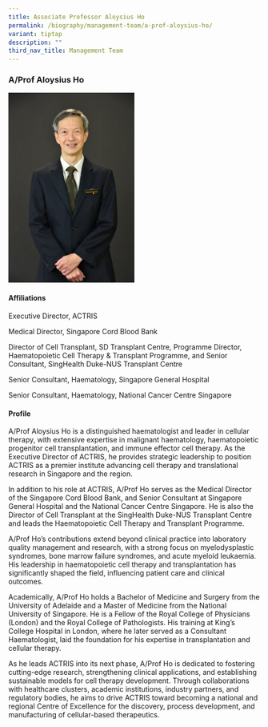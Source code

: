 ```yaml
---
title: Associate Professor Aloysius Ho
permalink: /biography/management-team/a-prof-aloysius-ho/
variant: tiptap
description: ""
third_nav_title: Management Team
---
```

<h3>A/Prof Aloysius Ho</h3>
<div class="isomer-image-wrapper">
<img style="width: 50%;" height="auto" width="100%" alt="" src="/images/Biography/Management Team/ACTRIS_Executive_Director_Aloysius_Ho_1_Mar_2025.jpg">
</div>
<h4>Affiliations</h4>
<p>Executive Director, ACTRIS</p>
<p>Medical Director, Singapore Cord Blood Bank</p>
<p>Director of Cell Transplant, SD Transplant Centre, Programme Director,
Haematopoietic Cell Therapy &amp; Transplant Programme, and Senior Consultant,
SingHealth Duke-NUS Transplant Centre</p>
<p>Senior Consultant, Haematology, Singapore General Hospital</p>
<p>Senior Consultant, Haematology, National Cancer Centre Singapore</p>
<h4>Profile</h4>
<p>A/Prof Aloysius Ho is a distinguished haematologist and leader in cellular
therapy, with extensive expertise in malignant haematology, haematopoietic
progenitor cell transplantation, and immune effector cell therapy. As the
Executive Director of ACTRIS, he provides strategic leadership to position
ACTRIS as a premier institute advancing cell therapy and translational
research in Singapore and the region.</p>
<p>In addition to his role at ACTRIS, A/Prof Ho serves as the Medical Director
of the Singapore Cord Blood Bank, and Senior Consultant at Singapore General
Hospital and the National Cancer Centre Singapore. He is also the Director
of Cell Transplant at the SingHealth Duke-NUS Transplant Centre and leads
the Haematopoietic Cell Therapy and Transplant Programme.&nbsp;</p>
<p>A/Prof Ho’s contributions extend beyond clinical practice into laboratory
quality management and research, with a strong focus on myelodysplastic
syndromes, bone marrow failure syndromes, and acute myeloid leukaemia.
His leadership in haematopoietic cell therapy and transplantation has significantly
shaped the field, influencing patient care and clinical outcomes.</p>
<p>Academically, A/Prof Ho holds a Bachelor of Medicine and Surgery from
the University of Adelaide and a Master of Medicine from the National University
of Singapore. He is a Fellow of the Royal College of Physicians (London)
and the Royal College of Pathologists. His training at King’s College Hospital
in London, where he later served as a Consultant Haematologist, laid the
foundation for his expertise in transplantation and cellular therapy.</p>
<p>As he leads ACTRIS into its next phase, A/Prof Ho is dedicated to fostering
cutting-edge research, strengthening clinical applications, and establishing
sustainable models for cell therapy development. Through collaborations
with healthcare clusters, academic institutions, industry partners, and
regulatory bodies, he aims to drive ACTRIS toward becoming a national and
regional Centre of Excellence for the discovery, process development, and
manufacturing of cellular-based therapeutics.</p>
<p></p>